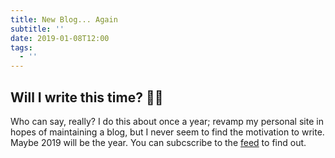 ```yaml
---
title: New Blog... Again
subtitle: ''
date: 2019-01-08T12:00
tags:
  - ''
---
```


## Will I write this time? ‍🤷‍♂️

 Who can say, really? I do this about once a year; revamp my personal site in hopes of maintaining a blog, but I never seem to find the motivation to write. Maybe 2019 will be the year. You can subcscribe to the [feed](/rss.xml) to find out.
